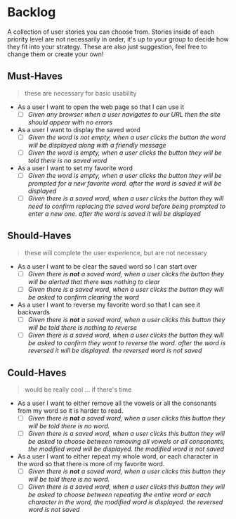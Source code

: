 # Backlog

A collection of user stories you can choose from. Stories inside of each priority level are not necessarily in order, it's up to your group to decide how they fit into your strategy. These are also just suggestion, feel free to change them or create your own!

## Must-Haves

> these are necessary for basic usability

- As a user I want to open the web page so that I can use it
  - [ ] _Given any browser when a user navigates to our URL then the site should appear with no errors_
- As a user I want to display the saved word
  - [ ] _Given the word is not empty, when a user clicks the button the word will be displayed along with a friendly message_
  - [ ] _Given the word is empty, when a user clicks the button they will be told there is no saved word_
- As a user I want to set my favorite word
  - [ ] _Given the word is empty, when a user clicks the button they will be prompted for a new favorite word. after the word is saved it will be displayed_
  - [ ] _Given there is a saved word, when a user clicks the button they will need to confirm replacing the saved word before being prompted to enter a new one. after the word is saved it will be displayed_

## Should-Haves

> these will complete the user experience, but are not necessary

- As a user I want to be clear the saved word so I can start over
  - [ ] _Given there is **not** a saved word, when a user clicks the button they will be alerted that there was nothing to clear_
  - [ ] _Given there is a saved word, when a user clicks the button they will be asked to confirm clearing the word_
- As a user I want to reverse my favorite word so that I can see it backwards
  - [ ] _Given there is **not** a saved word, when a user clicks this button they will be told there is nothing to reverse_
  - [ ] _Given there is a saved word, when a user clicks the button they will be asked to confirm they want to reverse the word. after the word is reversed it will be displayed. the reversed word is not saved_

## Could-Haves

> would be really cool ... if there's time

- As a user I want to either remove all the vowels or all the consonants from my word so it is harder to read.
  - [ ] _Given there is **not** a saved word, when a user clicks this button they will be told there is no word._
  - [ ] _Given there is a saved word, when a user clicks this button they will be asked to choose between removing all vowels or all consonants, the modified word will be displayed. the modified word is not saved_
- As a user I want to either repeat my whole word, or each character in the word so that there is more of my favorite word.
  - [ ] _Given there is **not** a saved word, when a user clicks this button they will be told there is no word._
  - [ ] _Given there is a saved word, when a user clicks this button they will be asked to choose between repeating the entire word or each character in the word, the modified word is displayed. the reversed word is not saved_
